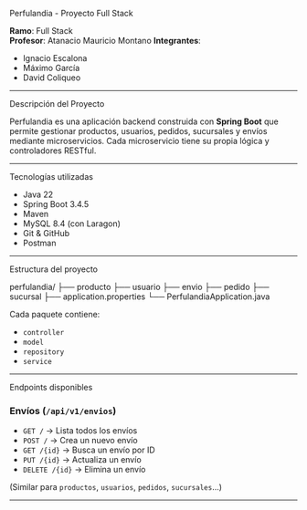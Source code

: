Perfulandia - Proyecto Full Stack

**Ramo**: Full Stack  
**Profesor**: Atanacio Mauricio Montano
**Integrantes**:  
- Ignacio Escalona  
- Máximo García  
- David Coliqueo  

---
Descripción del Proyecto

Perfulandia es una aplicación backend construida con **Spring Boot** que permite gestionar productos, usuarios, pedidos, sucursales y envíos mediante microservicios. Cada microservicio tiene su propia lógica y controladores RESTful.

---
Tecnologías utilizadas

- Java 22
- Spring Boot 3.4.5
- Maven
- MySQL 8.4 (con Laragon)
- Git & GitHub
- Postman

---
 Estructura del proyecto

perfulandia/
├── producto
├── usuario
├── envio
├── pedido
├── sucursal
├── application.properties
└── PerfulandiaApplication.java

Cada paquete contiene:
- `controller`
- `model`
- `repository`
- `service`

---
Endpoints disponibles

### Envíos (`/api/v1/envios`)
- `GET /` → Lista todos los envíos
- `POST /` → Crea un nuevo envío
- `GET /{id}` → Busca un envío por ID
- `PUT /{id}` → Actualiza un envío
- `DELETE /{id}` → Elimina un envío

(Similar para `productos`, `usuarios`, `pedidos`, `sucursales`...)

---
